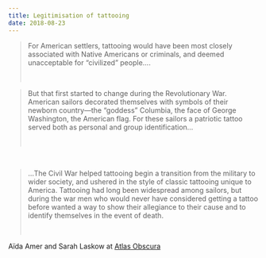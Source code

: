 ```yaml
---
title: Legitimisation of tattooing
date: 2018-08-23
---
```


<!--kg-card-begin: html--><blockquote>
<p>For American settlers, tattooing would have been most closely associated with Native Americans or criminals, and deemed unacceptable for “civilized” people&#8230;.</p><br>
</blockquote>
<blockquote>
<p>But that first started to change during the Revolutionary War. American sailors decorated themselves with symbols of their newborn country—the “goddess” Columbia, the face of George Washington, the American flag. For these sailors a patriotic tattoo served both as personal and group identification&#8230;</p><br>
</blockquote>
<p><!----></p><br>
<blockquote>
<p>&#8230;The Civil War helped tattooing begin a transition from the military to wider society, and ushered in the style of classic tattooing unique to America. Tattooing had long been widespread among sailors, but during the war men who would never have considered getting a tattoo before wanted a way to show their allegiance to their cause and to identify themselves in the event of death.</p><br>
</blockquote>
<p>Aïda Amer and Sarah Laskow at <a href="https://www.atlasobscura.com/articles/civil-war-tattoos">Atlas Obscura</a></p><br>
<!--kg-card-end: html-->